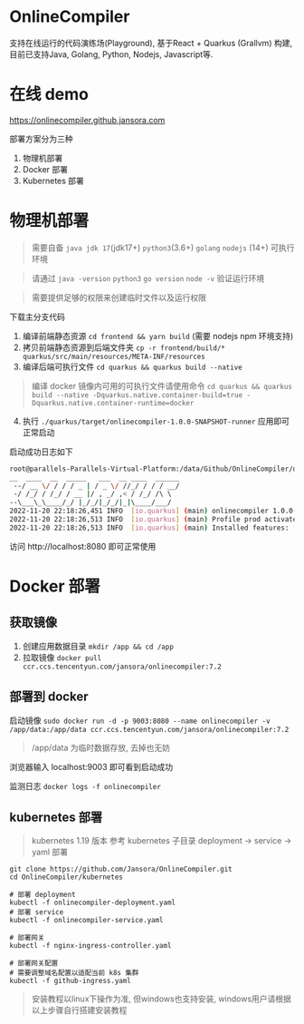 # OnlineCompiler
支持在线运行的代码演练场(Playground), 基于React + Quarkus (Grallvm) 构建, 目前已支持Java, Golang, Python, Nodejs, Javascript等.

# 在线 demo
https://onlinecompiler.github.jansora.com

部署方案分为三种
1. 物理机部署
2. Docker 部署
3. Kubernetes 部署
# 物理机部署
> 需要自备 `java jdk 17`(jdk17+) `python3`(3.6+) `golang` `nodejs` (14+) 可执行环境

> 请通过 `java -version` `python3` `go version` `node -v` 验证运行环境

> 需要提供足够的权限来创建临时文件以及运行权限

下载主分支代码
1. 编译前端静态资源 `cd frontend && yarn build`  (需要 nodejs npm 环境支持)
2. 拷贝前端静态资源到后端文件夹 `cp -r frontend/build/* quarkus/src/main/resources/META-INF/resources`
3. 编译后端可执行文件 `cd quarkus && quarkus build --native` 
> 编译 docker 镜像内可用的可执行文件请使用命令 `cd quarkus && quarkus build --native -Dquarkus.native.container-build=true -Dquarkus.native.container-runtime=docker`
4. 执行 `./quarkus/target/onlinecompiler-1.0.0-SNAPSHOT-runner` 应用即可正常启动

启动成功日志如下
```bash
root@parallels-Parallels-Virtual-Platform:/data/Github/OnlineCompiler/quarkus/target# ./onlinecompiler-1.0.0-SNAPSHOT-runner 
__  ____  __  _____   ___  __ ____  ______ 
 --/ __ \/ / / / _ | / _ \/ //_/ / / / __/ 
 -/ /_/ / /_/ / __ |/ , _/ ,< / /_/ /\ \   
--\___\_\____/_/ |_/_/|_/_/|_|\____/___/   
2022-11-20 22:18:26,451 INFO  [io.quarkus] (main) onlinecompiler 1.0.0-SNAPSHOT native (powered by Quarkus 2.14.0.Final) started in 1.008s. Listening on: http://0.0.0.0:8080
2022-11-20 22:18:26,513 INFO  [io.quarkus] (main) Profile prod activated. 
2022-11-20 22:18:26,513 INFO  [io.quarkus] (main) Installed features: [cdi, resteasy-reactive, resteasy-reactive-jackson, smallrye-context-propagation, vertx]
```

访问 http://localhost:8080 即可正常使用

# Docker 部署

## 获取镜像
1. 创建应用数据目录 `mkdir /app && cd /app`
2. 拉取镜像 `docker pull ccr.ccs.tencentyun.com/jansora/onlinecompiler:7.2`

## 部署到 docker
启动镜像 `sudo docker run -d -p 9003:8080 --name onlinecompiler -v /app/data:/app/data ccr.ccs.tencentyun.com/jansora/onlinecompiler:7.2`

> /app/data 为临时数据存放, 去掉也无妨

浏览器输入 localhost:9003 即可看到启动成功

监测日志 `docker logs -f onlinecompiler`

## kubernetes 部署
> kubernetes 1.19 版本
参考 kubernetes 子目录
deployment -> service -> yaml 部署
```
git clone https://github.com/Jansora/OnlineCompiler.git
cd OnlineCompiler/kubernetes

# 部署 deployment
kubectl -f onlinecompiler-deployment.yaml
# 部署 service
kubectl -f onlinecompiler-service.yaml

# 部署网关
kubectl -f nginx-ingress-controller.yaml

# 部署网关配置
# 需要调整域名配置以适配当前 k8s 集群
kubectl -f github-ingress.yaml
```


> 安装教程以linux下操作为准, 但windows也支持安装, windows用户请根据以上步骤自行搭建安装教程


